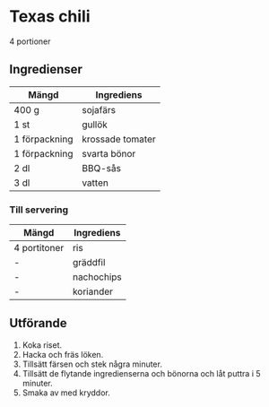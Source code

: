 # Texas chili
4 portioner
## Ingredienser

Mängd|Ingrediens
------------ | -------------
400 g | sojafärs
1 st | gullök
1 förpackning | krossade tomater
1 förpackning |svarta bönor
2 dl | BBQ-sås
3 dl | vatten

### Till servering
Mängd| Ingrediens
------------ | -------------
4 portitoner | ris
\- | gräddfil
\- | nachochips
\- | koriander

## Utförande
1. Koka riset.
2. Hacka och fräs löken.
3. Tillsätt färsen och stek några minuter.
4. Tillsätt de flytande ingredienserna och bönorna och låt puttra i 5 minuter.
5. Smaka av med kryddor.
